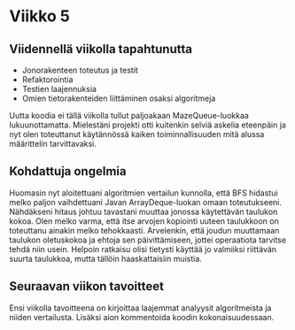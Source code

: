 # **Viikko 5**

## **Viidennellä viikolla tapahtunutta**

- Jonorakenteen toteutus ja testit
- Refaktorointia
- Testien laajennuksia
- Omien tietorakenteiden liittäminen osaksi algoritmeja

Uutta koodia ei tällä viikolla tullut paljoakaan MazeQueue-luokkaa lukuunottamatta. Mielestäni projekti otti kuitenkin selviä askelia eteenpäin ja nyt olen toteuttanut käytännössä kaiken toiminnallisuuden mitä alussa määrittelin tarvittavaksi.

## **Kohdattuja ongelmia**
Huomasin nyt aloitettuani algoritmien vertailun kunnolla, että BFS hidastui melko paljon vaihdettuani Javan ArrayDeque-luokan omaan toteutukseeni. Nähdäkseni hitaus johtuu tavastani muuttaa jonossa käytettävän taulukon kokoa. Olen melko varma, että itse arvojen kopiointi uuteen taulukkoon on toteuttanu ainakin melko tehokkaasti. Arvelenkin, että joudun muuttamaan taulukon oletuskokoa ja ehtoja sen päivittämiseen, jottei operaatiota tarvitse tehdä niin usein. Helpoin ratkaisu olisi tietysti käyttää jo valmiiksi riittävän suurta taulukkoa, mutta tällöin haaskattaisiin muistia.

## **Seuraavan viikon tavoitteet**

Ensi viikolla tavoitteena on kirjoittaa laajemmat analyysit algoritmeista ja niiden vertailusta. Lisäksi aion kommentoida koodin kokonaisuudessaan.

